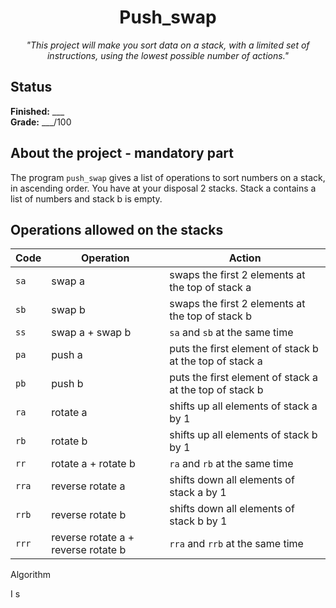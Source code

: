 <h1 align=center>
	<b>Push_swap</b>
</h1>

<p align="center"><i>"This project will make you sort data on a stack, with a limited set of instructions, using the lowest possible number of actions."</i></p>  
<h2>
 Status
</h2>

**Finished:**  ___ <br>
**Grade:** ___/100

<h2>
About the project - mandatory part
</h2>

The program `push_swap` gives a list of operations to sort numbers on a stack, in ascending order.
You have at your disposal 2 stacks. Stack a contains a list of numbers and stack b is empty.

## Operations allowed on the stacks

| Code  | Operation                           | Action                                                  |
| ----- | ----------------------------------- | ------------------------------------------------------- |
| `sa`  | swap a                              | swaps the first 2 elements at the top of stack a        |
| `sb`  | swap b                              | swaps the first 2 elements at the top of stack b        |
| `ss`  | swap a + swap b                     | `sa` and `sb` at the same time                          |
| `pa`  | push a                              | puts the first element of stack b at the top of stack a |
| `pb`  | push b                              | puts the first element of stack a at the top of stack b |
| `ra`  | rotate a                            | shifts up all elements of stack a by 1                  |
| `rb`  | rotate b                            | shifts up all elements of stack b by 1                  |
| `rr`  | rotate a + rotate b                 | `ra` and `rb` at the same time                          |
| `rra` | reverse rotate a                    | shifts down all elements of stack a by 1                |
| `rrb` | reverse rotate b                    | shifts down all elements of stack b by 1                |
| `rrr` | reverse rotate a + reverse rotate b | `rra` and `rrb` at the same time                        |

Algorithm

I s

